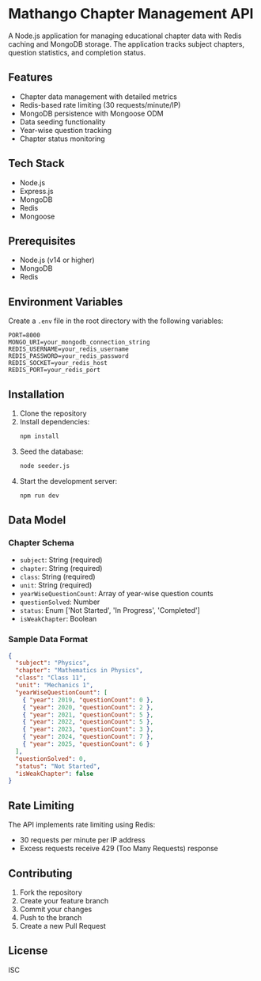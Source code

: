 # Mathango Chapter Management API

A Node.js application for managing educational chapter data with Redis caching and MongoDB storage. The application tracks subject chapters, question statistics, and completion status.

## Features

- Chapter data management with detailed metrics
- Redis-based rate limiting (30 requests/minute/IP)
- MongoDB persistence with Mongoose ODM
- Data seeding functionality
- Year-wise question tracking
- Chapter status monitoring

## Tech Stack

- Node.js
- Express.js
- MongoDB
- Redis
- Mongoose

## Prerequisites

- Node.js (v14 or higher)
- MongoDB
- Redis

## Environment Variables

Create a `.env` file in the root directory with the following variables:

```env
PORT=8000
MONGO_URI=your_mongodb_connection_string
REDIS_USERNAME=your_redis_username
REDIS_PASSWORD=your_redis_password
REDIS_SOCKET=your_redis_host
REDIS_PORT=your_redis_port
```

## Installation

1. Clone the repository
2. Install dependencies:
   ```bash
   npm install
   ```
3. Seed the database:
   ```bash
   node seeder.js
   ```
4. Start the development server:
   ```bash
   npm run dev
   ```

## Data Model

### Chapter Schema

- `subject`: String (required)
- `chapter`: String (required)
- `class`: String (required)
- `unit`: String (required)
- `yearWiseQuestionCount`: Array of year-wise question counts
- `questionSolved`: Number
- `status`: Enum ['Not Started', 'In Progress', 'Completed']
- `isWeakChapter`: Boolean

### Sample Data Format

```json
{
  "subject": "Physics",
  "chapter": "Mathematics in Physics",
  "class": "Class 11",
  "unit": "Mechanics 1",
  "yearWiseQuestionCount": [
    { "year": 2019, "questionCount": 0 },
    { "year": 2020, "questionCount": 2 },
    { "year": 2021, "questionCount": 5 },
    { "year": 2022, "questionCount": 5 },
    { "year": 2023, "questionCount": 3 },
    { "year": 2024, "questionCount": 7 },
    { "year": 2025, "questionCount": 6 }
  ],
  "questionSolved": 0,
  "status": "Not Started",
  "isWeakChapter": false
}
```

## Rate Limiting

The API implements rate limiting using Redis:
- 30 requests per minute per IP address
- Excess requests receive 429 (Too Many Requests) response

## Contributing

1. Fork the repository
2. Create your feature branch
3. Commit your changes
4. Push to the branch
5. Create a new Pull Request

## License

ISC